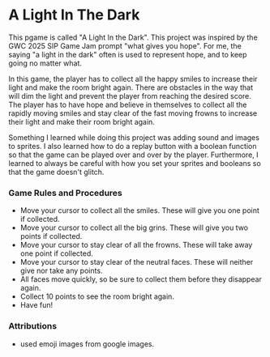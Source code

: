 # A Light In The Dark
This pgame is called "A Light In the Dark". This project was inspired by the GWC 2025 SIP Game Jam prompt "what gives you hope".
For me, the saying "a light in the dark" often is used to represent hope, and to keep going no matter what.

In this game, the player has to collect all the happy smiles to increase their light and make the room bright again. There are obstacles in the way that will dim the light and prevent the player from reaching the desired score. The player has to have hope and believe in themselves to collect all the rapidly moving smiles and stay clear of the fast moving frowns to increase their light and make their room bright again.

Something I learned while doing this project was adding sound and images to sprites. I also learned how to do a replay button with a boolean function so that the game can be played over and over by the player. Furthermore, I learned to always be careful with how you set your sprites and booleans so that the game doesn't glitch. 

### Game Rules and Procedures
- Move your cursor to collect all the smiles. These will give you one point if collected. 
- Move your cursor to collect all the big grins. These will give you two points if collected. 
- Move your cursor to stay clear of all the frowns. These will take away one point if collected. 
- Move your cursor to stay clear of the neutral faces. These will neither give nor take any points.
- All faces move quickly, so be sure to collect them before they disappear again.  
- Collect 10 points to see the room bright again.
- Have fun!


###  Attributions
- used emoji images from google images.
